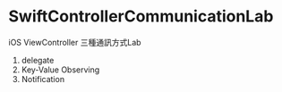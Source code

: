 # SwiftControllerCommunicationLab
iOS ViewController 三種通訊方式Lab

1. delegate
2. Key-Value Observing
3. Notification
